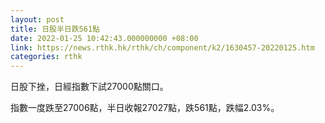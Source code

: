 ```yaml
---
layout: post
title: 日股半日跌561點
date: 2022-01-25 10:42:43.000000000 +08:00
link: https://news.rthk.hk/rthk/ch/component/k2/1630457-20220125.htm
categories: rthk
---
```


日股下挫，日經指數下試27000點關口。

指數一度跌至27006點，半日收報27027點，跌561點，跌幅2.03%。
